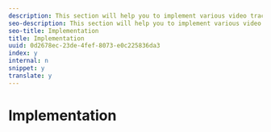 ```yaml
---
description: This section will help you to implement various video tracking features using MediaHeartbeat.
seo-description: This section will help you to implement various video tracking features using MediaHeartbeat.
seo-title: Implementation
title: Implementation
uuid: 0d2678ec-23de-4fef-8073-e0c225836da3
index: y
internal: n
snippet: y
translate: y
---
```


# Implementation




